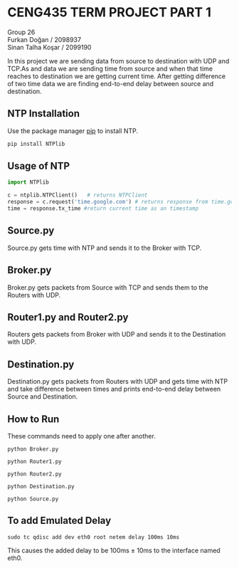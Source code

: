 # CENG435 TERM PROJECT PART 1

Group 26 <br />
Furkan Doğan / 2098937 <br />
Sinan Talha Koşar / 2099190 <br />

In this project we are sending data from source to destination with UDP and TCP.As and data we are sending time from source and when that time reaches to destination we are getting current time. After getting difference of two time data we are finding end-to-end delay between source and destination.

## NTP Installation
Use the package manager [pip](https://pip.pypa.io/en/stable/) to install NTP.

```bash
pip install NTPlib
```


## Usage of NTP

```python
import NTPlib

c = ntplib.NTPClient()   # returns NTPClient
response = c.request('time.google.com') # returns response from time.google.com
time = response.tx_time #return current time as an timestamp
```

## Source.py

Source.py gets time with NTP and sends it to the Broker with TCP.

## Broker.py

Broker.py gets packets from Source with TCP and sends them to the Routers with UDP.

## Router1.py and Router2.py

Routers gets packets from Broker with UDP and sends it to the Destination with UDP.

## Destination.py

Destination.py gets packets from Routers with UDP and gets time with NTP and take difference between times and prints end-to-end delay between Source and Destination.

## How to Run

These commands need to apply one after another.

```
python Broker.py

```
```
python Router1.py

```
```
python Router2.py

```
```
python Destination.py

```
```
python Source.py

```

## To add Emulated Delay

```
sudo tc qdisc add dev eth0 root netem delay 100ms 10ms

```

This causes the added delay to be 100ms ± 10ms to the interface named eth0.